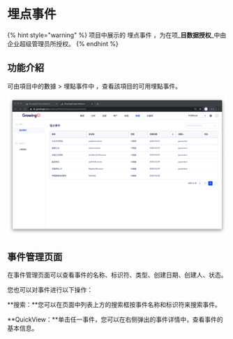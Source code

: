 # 埋点事件

{% hint style="warning" %}
项目中展示的 埋点事件 ，为在项_**目数据授权**_中由企业超级管理员所授权。 
{% endhint %}

## 功能介紹

可由項目中的數據 &gt;  埋點事件中 ，查看該項目的可用埋點事件。 

![](../../.gitbook/assets/ying-mu-jie-tu-20201210-xia-wu-2.40.06.png)





## 事件管理页面

在事件管理页面可以查看事件的名称、标识符、类型、创建日期、创建人、状态。

您也可以对事件进行以下操作：

**搜索：**您可以在页面中列表上方的搜索框按事件名称和标识符来搜索事件。

**QuickView：**单击任一事件，您可以在右侧弹出的事件详情中，查看事件的基本信息。

